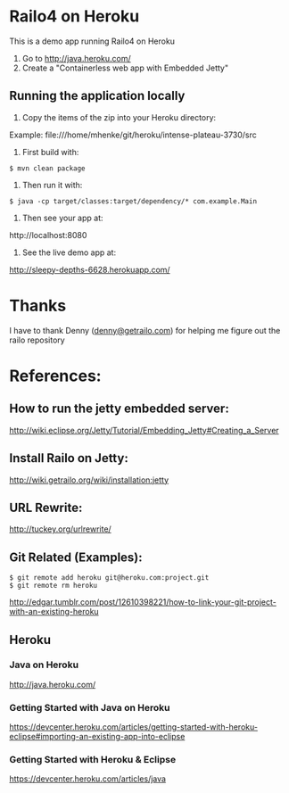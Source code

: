 # Railo4 on Heroku

This is a demo app running Railo4 on Heroku

 1. Go to http://java.heroku.com/
 1. Create a "Containerless web app with Embedded Jetty"

## Running the application locally
 1. Copy the items of the zip into your Heroku directory:

  Example: file:///home/mhenke/git/heroku/intense-plateau-3730/src

 1. First build with:
 ```
 $ mvn clean package
 ```
 1. Then run it with:
   
 ```
 $ java -cp target/classes:target/dependency/* com.example.Main
 ```
	
 1. Then see your app at:

  http://localhost:8080
	
 1. See the live demo app at:
    
  http://sleepy-depths-6628.herokuapp.com/

# Thanks
	
  I have to thank Denny (denny@getrailo.com) for helping me figure out the railo repository	

# References:

## How to run the jetty embedded server:

  http://wiki.eclipse.org/Jetty/Tutorial/Embedding_Jetty#Creating_a_Server

## Install Railo on Jetty:
	
  http://wiki.getrailo.org/wiki/installation:jetty

## URL Rewrite:
	
  http://tuckey.org/urlrewrite/
	
## Git Related (Examples):
```
$ git remote add heroku git@heroku.com:project.git
$ git remote rm heroku
```	
	
  http://edgar.tumblr.com/post/12610398221/how-to-link-your-git-project-with-an-existing-heroku

## Heroku
### Java on Heroku
  http://java.heroku.com/
### Getting Started with Java on Heroku 
  https://devcenter.heroku.com/articles/getting-started-with-heroku-eclipse#importing-an-existing-app-into-eclipse
### Getting Started with Heroku & Eclipse
  https://devcenter.heroku.com/articles/java
